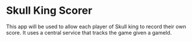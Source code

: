 # Skull King Scorer

This app will be used to allow each player of Skull king to record their own score. It uses a central service that tracks the game given a gameId.
